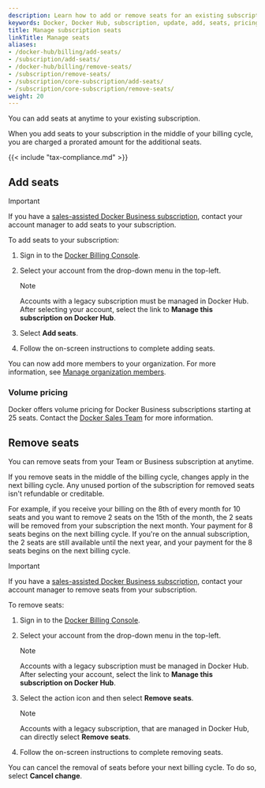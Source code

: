 ```yaml
---
description: Learn how to add or remove seats for an existing subscription
keywords: Docker, Docker Hub, subscription, update, add, seats, pricing
title: Manage subscription seats
linkTitle: Manage seats
aliases:
- /docker-hub/billing/add-seats/
- /subscription/add-seats/
- /docker-hub/billing/remove-seats/
- /subscription/remove-seats/
- /subscription/core-subscription/add-seats/
- /subscription/core-subscription/remove-seats/
weight: 20
---
```


You can add seats at anytime to your existing subscription.

When you add seats to your subscription in the middle of your billing cycle, you are charged a prorated amount for the additional seats.

{{< include "tax-compliance.md" >}}

## Add seats

> [!IMPORTANT]
>
> If you have a [sales-assisted Docker Business subscription](details.md#sales-assisted), contact your account manager to add seats to your subscription.

To add seats to your subscription:

1. Sign in to the [Docker Billing Console](https://app.docker.com/billing/).
2. Select your account from the drop-down menu in the top-left.

   > [!NOTE]
   >
   > Accounts with a legacy subscription must be managed in Docker Hub. After
   > selecting your account, select the link to **Manage this subscription on
   > Docker Hub**.

3. Select **Add seats**.
4. Follow the on-screen instructions to complete adding seats.

You can now add more members to your organization. For more information, see [Manage organization members](../admin/organization/members.md).

### Volume pricing

Docker offers volume pricing for Docker Business subscriptions starting at 25 seats. Contact the [Docker Sales Team](https://www.docker.com/pricing/contact-sales/) for more information.

## Remove seats

You can remove seats from your Team or Business subscription at anytime.

If you remove seats in the middle of the billing cycle, changes apply in the next billing cycle. Any unused portion of the subscription for removed seats isn't refundable or creditable.

For example, if you receive your billing on the 8th of every month for 10 seats and you want to remove 2 seats on the 15th of the month, the 2 seats will be removed from your subscription the next month. Your payment for 8 seats begins on the next billing cycle. If you're on the annual subscription, the 2 seats are still available until the next year, and your payment for the 8 seats begins on the next billing cycle.

> [!IMPORTANT]
>
> If you have a [sales-assisted Docker Business subscription](details.md#sales-assisted), contact your account manager to remove seats from your subscription.

To remove seats:

1. Sign in to the [Docker Billing Console](https://app.docker.com/billing/).
2. Select your account from the drop-down menu in the top-left.

   > [!NOTE]
   >
   > Accounts with a legacy subscription must be managed in Docker Hub. After
   > selecting your account, select the link to **Manage this subscription on
   > Docker Hub**.

3. Select the action icon and then select **Remove seats**.

   > [!NOTE]
   >
   > Accounts with a legacy subscription, that are managed in Docker Hub, can
   > directly select **Remove seats**.

4. Follow the on-screen instructions to complete removing seats.

You can cancel the removal of seats before your next billing cycle. To do so, select **Cancel change**.